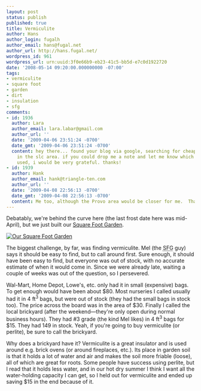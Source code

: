```yaml
---
layout: post
status: publish
published: true
title: Vermiculite
author: Hans
author_login: fugalh
author_email: hans@fugal.net
author_url: http://hans.fugal.net/
wordpress_id: 961
wordpress_url: urn:uuid:3f0e66b9-eb23-41c5-bb5d-e7c0d1922720
date: '2008-05-14 09:20:00.000000000 -07:00'
tags:
- vermiculite
- square foot
- garden
- dirt
- insulation
- sfg
comments:
- id: 1936
  author: Lara
  author_email: lara.labar@gmail.com
  author_url: ''
  date: '2009-04-06 23:51:24 -0700'
  date_gmt: '2009-04-06 23:51:24 -0700'
  content: hey there... found your blog via google, searching for cheap vermiculite
    in the slc area. if you could drop me a note and let me know which brickyard you
    used, i would be very grateful. thanks!
- id: 1939
  author: Hank
  author_email: hank@triangle-ten.com
  author_url: ''
  date: '2009-04-08 22:56:13 -0700'
  date_gmt: '2009-04-08 22:56:13 -0700'
  content: Me too, although the Provo area would be closer for me.  Thanks.
---
```

<p>Debatably, we're behind the curve here (the last frost date here was mid-April), but we just built our <a href="http://www.squarefootgardening.com/">Square Foot Garden</a>. </p>

<p><a href="http://foton.fugal.net/foto/2931"><img src="http://foton.fugal.net/foto/2931/thumbnail" alt="Our Square Foot Garden"/></a></p>

<p>The biggest challenge, by far, was finding vermiculite. Mel (the <acronym title="Square Foot Garden">SFG</acronym> guy) says it should be easy to find, but to call around first. Sure enough, it should have been easy to find, but everyone was out of stock, with no accurate estimate of when it would come in. Since we were already late, waiting a couple of weeks was out of the question, so I persevered.</p>

<p>Wal-Mart, Home Depot, Lowe's, etc. only had it in small (expensive) bags. To get enough would have been about $80. Most nurseries I called usually had it in 4 ft<sup>3</sup> bags, but were out of stock (they had the small bags in stock too). The price across the board was in the area of $30. Finally I called the local brickyard (after the weekend—they're only open during normal business hours). They had #3 grade (the kind Mel likes) in 4 ft<sup>3</sup> bags for $15. They had 149 in stock. Yeah, if you're going to buy vermiculite (or perlite), be sure to call the brickyard.</p>

<p>Why does a brickyard have it? Vermiculite is a great insulator and is used around e.g. brick ovens (or around fireplaces, etc.). Its place in garden soil is that it holds a lot of water and air and makes the soil more friable (loose), all of which are great for roots. Some people have success using perlite, but I read that it holds less water, and in our hot dry summer I think I want all the water-holding capacity I can get, so I held out for vermiculite and ended up saving $15 in the end because of it.</p>
